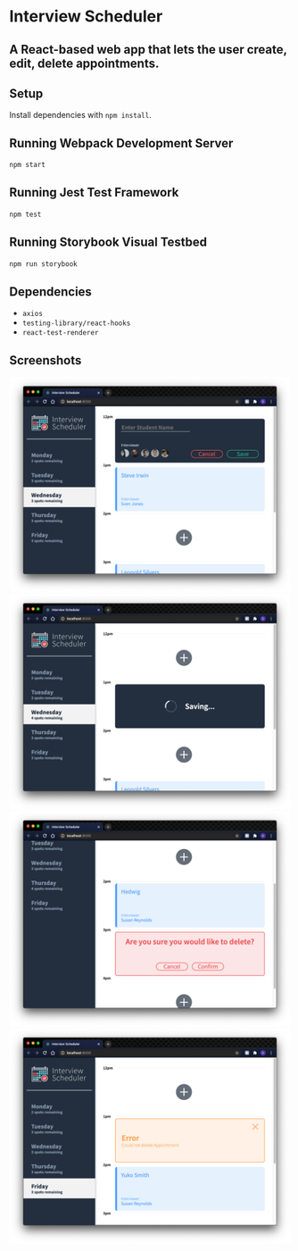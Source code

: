 # Interview Scheduler

## A React-based web app that lets the user create, edit, delete appointments. 


## Setup

Install dependencies with `npm install`.

## Running Webpack Development Server

```sh
npm start
```

## Running Jest Test Framework

```sh
npm test
```

## Running Storybook Visual Testbed

```sh
npm run storybook
```

## Dependencies

- `axios`
- `testing-library/react-hooks`
- `react-test-renderer`

## Screenshots


![form](docs/form.png)
![saving](docs/saving.png)
![confirmation](docs/confirmation.png)
![error_handling](docs/error_handling.png)